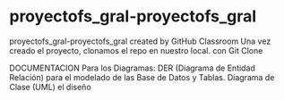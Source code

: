 # proyectofs_gral-proyectofs_gral
proyectofs_gral-proyectofs_gral created by GitHub Classroom
Una vez creado el proyecto, clonamos el repo en nuestro local. con Git Clone

DOCUMENTACION
Para los Diagramas:
DER (Diagrama de Entidad Relación) para el modelado de las Base de Datos y Tablas.
Diagrama de Clase (UML) el diseño 

